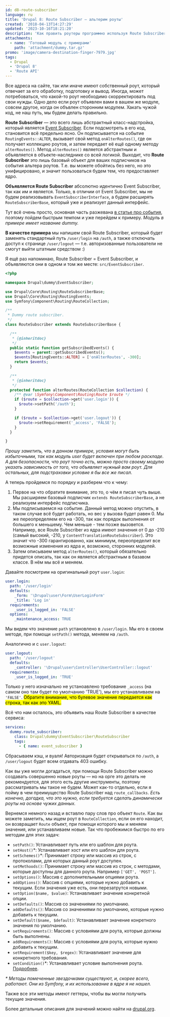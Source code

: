 ```yaml
---
id: d8-route-subscriber
language: ru
title: 'Drupal 8: Route Subscriber — альтерим роуты'
created: '2018-04-13T14:27:29'
updated: '2023-10-16T18:21:20'
description: 'Как править роутеры программно используя Route Subscriber.'
attachments:
  - name: 'Готовый модуль с примерами'
    path: 'attachment/dummy.tar.gz'
promo: 'image/camera-destination-finger-7979.jpg'
tags:
  - Drupal
  - 'Drupal 8'
  - 'Route API'
---
```


Все адреса на сайте, так или иначе имеют собственный роут, который отвечает за
его обработку, подготовку и вывод. Иногда, может потребоваться, что какой-то
роут необходимо скорректировать под свои нужды. Одно дело если роут объявлен
вами в вашем же модуле, совсем другое, когда он объвлен сторонним модулем.
Хакать чужой код, не наш путь, мы будем делать правильно.

**Route Subscriber** — это всего лишь абстрактный класс-надстройка, который
является [Event Subscriber][d8-events]. Если подсмотреть в его код, становится
всё предельно ясно. Он подписывается на событие `RoutingEvents::ALTER`, вызывает
свой метод `onAlterRoutes()`, где он получает коллекцию роутов, и затем передает
её ещё одному методу `alterRoutes()`. Метод `alterRoutes()` является абстрактным
и объявляется в объекте-наследнике со всей логикой. Выходит, что **Route
Subscriber** это лишь базовый объект для ваших подписчиков на события альтера
роутов. Т.е. вы можете обойтись без него, но это унифицировано, и значит
пользоваться будем тем, что предоставляет ядро.

**Объявляется Route Subscriber** абсолютно идентично Event Subscriber, так как
им и является. Только, в отличии от Event Subscriber, мы не будем
реализовывать `EventSubscriberInterface`, а будем
расширять `RouteSubscriberBase`, который уже и реализует данный интерфейс.

Тут всё очень просто, основная часть
разжевана [в статье про события][d8-events], поэтому пойдем быстрым темпом и уже
перейдем к примеру. _Модуль в примере имеет название dummy._

**В качестве примера** мы напишем свой Route Subscriber, который будет заменять
стандартный путь `/user/login` на `/auth`, а также отключать доступ к
странице `/user/logout` — т.е. авторизованные пользователи не смогут выйти
штатным средством :)

Я ещё раз напоминаю, Route Subscriber = Event Subscriber, и объявляются они в
одном и том же месте: `src/EventSubscriber`.

```php {"header":"src/EventSubscriber/RouteSubscriber.php"}
<?php

namespace Drupal\dummy\EventSubscriber;

use Drupal\Core\Routing\RouteSubscriberBase;
use Drupal\Core\Routing\RoutingEvents;
use Symfony\Component\Routing\RouteCollection;

/**
 * Dummy route subscriber.
 */
class RouteSubscriber extends RouteSubscriberBase {

  /**
   * {@inheritdoc}
   */
  public static function getSubscribedEvents() {
    $events = parent::getSubscribedEvents();
    $events[RoutingEvents::ALTER] = ['onAlterRoutes', -300];
    return $events;
  }

  /**
   * {@inheritdoc}
   */
  protected function alterRoutes(RouteCollection $collection) {
    /** @var \Symfony\Component\Routing\Route $route */
    if ($route = $collection->get('user.login')) {
      $route->setPath('/auth');
    }

    if ($route = $collection->get('user.logout')) {
      $route->setRequirement('_access', 'FALSE');
    }
  }

}
```

_Прошу заметить, что в данном примере, условия могут быть избыточными, так как
модуль user будет включен при любом раскладе. А для безопасности, что роут точно
есть, можно просто своему модулю указать зависимость от того, что объявляет
нужный вам роут. Для остальных, для подстраховки условие я бы все же писал._

А теперь пройдемся по порядку и разберем что к чему:

1. Первое на что обратите внимание, это то, о чём я писал чуть выше. Мы
   расширяем базовый подписчик `extends RouteSubscriberBase`, а не реализуем
   интерфейс подписчика.
2. Мы подписываемся на событие. Данный метод можно опустить, в таком случае всё
   будет работать, но вес у вызова будет равен 0. Мы же переопределяем его на
   -300, так как порядок выполнения от большего к меньшему. Чем меньше - тем
   позже вызовется. Например, все Route Subscriber из ядра имеют значения от 0
   до -210 (самый высокий, -210, у `ContentTranslationRouteSubscriber`). Это
   значит что -300 гарантированно, как минимум, переопределит все возможные
   изменения из ядра и, возможно, сторонних модулей.
3. Затем описываем метод `alterRoutes()`, который обязательно придется описать,
   так как он является абстрактным в базавом классе. В нём мы всё и меняем.

Давайте посмотрим на оригинальный роут `user.login`:

```yaml {"header":"core/modules/user/user.routing.yml"}
user.login:
  path: '/user/login'
  defaults:
    _form: '\Drupal\user\Form\UserLoginForm'
    _title: 'Log in'
  requirements:
    _user_is_logged_in: 'FALSE'
  options:
    _maintenance_access: TRUE
```

Мы видем что значение `path` установлено в `/user/login`. Мы его в своем методе,
при помощи `setPath()` метода, меняем на `/auth`.

Аналогично и с `user.logout`:

```yaml {"header":"core/modules/user/user.routing.yml"}
user.logout:
  path: '/user/logout'
  defaults:
    _controller: '\Drupal\user\Controller\UserController::logout'
  requirements:
    _user_is_logged_in: 'TRUE'
```

Только у него изначально не устаноавлено требование `_access` (на самом оно там
будет по умолчанию 'TRUE'), мы его устанавливаем на `'FALSE'`. <mark>Обратите
внимание, что булевое значение передается как строка, так как это YAML.</mark>

Всё что нам осталось, это объявить наш Route Subscriber в качестве сервиса:

```yaml {"header":"dummy.services.yml"}
services:
  dummy.route_subscriber:
    class: Drupal\dummy\EventSubscriber\RouteSubscriber
    tags:
      - { name: event_subscriber }
```

Сбрасываем кэш, и вуаля! Авторизация будет открываться по `/auth`,
а `/user/logout` будет всем отдавать 403 ошибку.

Как вы уже могли догадаться, при помощи Route Subscriber можно создавать
совершенно новые роуты — но на орге это делать не рекомендуется, для этого есть
другие инструменты, поэтому рассматривать мы такое не будем. Может как-то
отдельно, если я пойму в чем преимущество Route Subscriber
над `route_callbacks`. _Есть конечно, догадка, что это нужно, если требуется
сделать динамически роуты на основе чужих данных._

Вернемся немного назад и вставлю пару слов про объект `Route`. Как вы можете
заметить, мы ищем роут в `RouteCollection`, если он его находит, он
возвращает `Route` объект, при помощи которого мы и меняем значения, или
устанавливаем новые. Так что пробежимся быстро по его методам для этих задач:

- `setPath()`: Устанавливает путь или его шаблон для роута.
- `setHost()`*: Устанавливает хост или его шаблон для роута.
- `setSchemes()`*: Принимает строку или массив из строк, с протоколами, для
  которых данный роут доступен.
- `setMethoods()`: Принимает строку или массив из строк, с методами, которые
  доступны для данного роута. Например `['GET', 'POST']`.
- `setOptions()`: Массив с дополнительными опциями роута.
- `addOptions()`: Массив с опциями, которые нужно добавить к текущим. Если
  значения уже есть, они перезатрутся новыми.
- `setOption($name, $value)`: Устанавливает значение конкретной опции.
- `setDefaults()`: Массив со значениями по умолчанию.
- `addDefaults()`: Массив со значениями по умолчанию, которые нужно добавить к
  текущим.
- `setDefault($name, $default)`: Устанавливает значение конретного значения по
  умолчанию.
- `setRequirements()`: Массив с условиями для роута, которые должны быть
  выполнены.
- `addRequirements()`: Массив с условиями для роута, которые нужно добавить к
  текущим.
- `setRequirement($key, $regex)`: Устанавливает значение для конкретного
  требования.
- `setCondition()`*: Устанавливает условие выполнения
  роута. [Подробнее](https://symfony.com/doc/current/routing/conditions.html).

_* Методы помеченные звездочками существуют, и, скорее всего, работают. Они из
Symfony, и их использование в ядре я не нашел._

Также все эти методы имеют геттеры, чтобы вы могли получить текущие значения.

Более детальные описания для значений можно найти
на [drupal.org](https://www.drupal.org/docs/8/api/routing-system/structure-of-routes).

[d8-events]: ../../../../2018/04/10/d8-events/index.ru.md
